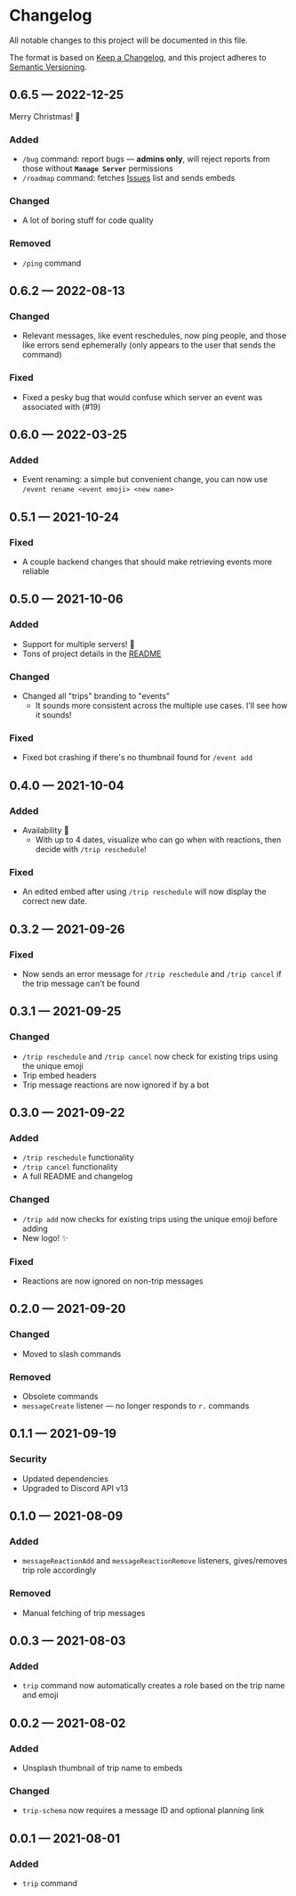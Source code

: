 # Changelog

All notable changes to this project will be documented in this file.

The format is based on [Keep a Changelog](https://keepachangelog.com/en/1.1.0/),
and this project adheres to [Semantic Versioning](https://semver.org/spec/v2.0.0.html).

## 0.6.5 — 2022-12-25

Merry Christmas! 🎄

### Added

- `/bug` command: report bugs — **admins only**, will reject reports from those without **`Manage Server`** permissions
- `/roadmap` command: fetches [Issues](https://github.com/edwardshturman/register-bot/issues) list and sends embeds

### Changed

- A lot of boring stuff for code quality

### Removed

- `/ping` command

## 0.6.2 — 2022-08-13

### Changed

- Relevant messages, like event reschedules, now ping people, and those like errors send ephemerally (only appears to the user that sends the command)

### Fixed

- Fixed a pesky bug that would confuse which server an event was associated with (#19)

## 0.6.0 — 2022-03-25

### Added

- Event renaming: a simple but convenient change, you can now use `/event rename <event emoji> <new name>`

## 0.5.1 — 2021-10-24

### Fixed

- A couple backend changes that should make retrieving events more reliable

## 0.5.0 — 2021-10-06

### Added

- Support for multiple servers! 🎉
- Tons of project details in the [README](https://github.com/edwardshturman/register-bot/#readme)

### Changed

- Changed all "trips" branding to "events"
  - It sounds more consistent across the multiple use cases. I'll see how it sounds!

### Fixed

- Fixed bot crashing if there's no thumbnail found for `/event add`

## 0.4.0 — 2021-10-04

### Added

- Availability 🌟
  - With up to 4 dates, visualize who can go when with reactions, then decide with `/trip reschedule`!

### Fixed

- An edited embed after using `/trip reschedule` will now display the correct new date.

## 0.3.2 — 2021-09-26

### Fixed

- Now sends an error message for `/trip reschedule` and `/trip cancel` if the trip message can't be found

## 0.3.1 — 2021-09-25

### Changed

- `/trip reschedule` and `/trip cancel` now check for existing trips using the unique emoji
- Trip embed headers
- Trip message reactions are now ignored if by a bot

## 0.3.0 — 2021-09-22

### Added

- `/trip reschedule` functionality
- `/trip cancel` functionality
- A full README and changelog

### Changed

- `/trip add` now checks for existing trips using the unique emoji before adding
- New logo! ✨

### Fixed

- Reactions are now ignored on non-trip messages

## 0.2.0 — 2021-09-20

### Changed

- Moved to slash commands

### Removed

- Obsolete commands
- `messageCreate` listener — no longer responds to `r.` commands

## 0.1.1 — 2021-09-19

### Security

- Updated dependencies
- Upgraded to Discord API v13

## 0.1.0 — 2021-08-09

### Added

- `messageReactionAdd` and `messageReactionRemove` listeners, gives/removes trip role accordingly

### Removed

- Manual fetching of trip messages

## 0.0.3 — 2021-08-03

### Added

- `trip` command now automatically creates a role based on the trip name and emoji

## 0.0.2 — 2021-08-02

### Added

- Unsplash thumbnail of trip name to embeds

### Changed

- `trip-schema` now requires a message ID and optional planning link

## 0.0.1 — 2021-08-01

### Added

- `trip` command
